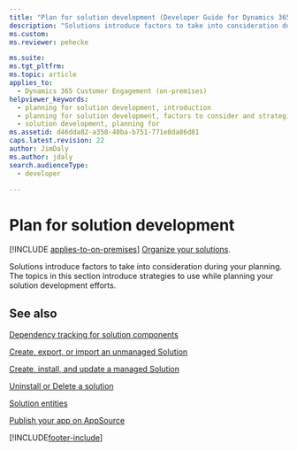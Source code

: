```yaml
---
title: "Plan for solution development (Developer Guide for Dynamics 365 Customer Engagement)| MicrosoftDocs"
description: "Solutions introduce factors to take into consideration during your planning. The following topics introduce strategies to use while planning your solution development efforts."
ms.custom: 
ms.reviewer: pehecke

ms.suite: 
ms.tgt_pltfrm: 
ms.topic: article
applies_to: 
  - Dynamics 365 Customer Engagement (on-premises)
helpviewer_keywords: 
  - planning for solution development, introduction
  - planning for solution development, factors to consider and strategies for
  - solution development, planning for
ms.assetid: d46dda82-a358-40ba-b751-771e8da86d81
caps.latest.revision: 22
author: JimDaly
ms.author: jdaly
search.audienceType: 
  - developer

---
```

# Plan for solution development

[!INCLUDE [applies-to-on-premises](../includes/applies-to-on-premises.md)] [Organize your solutions](/powerapps/developer/common-data-service/organize-solutions).

Solutions introduce factors to take into consideration during your planning. The topics in this section introduce strategies to use while planning your solution development efforts.  
  
## See also

 [Dependency tracking for solution components](dependency-tracking-solution-components.md)  
  
 [Create, export, or import an unmanaged Solution](create-export-import-unmanaged-solution.md)  
  
 [Create, install, and update a managed Solution](create-install-update-managed-solution.md)  
  
 [Uninstall or Delete a solution](uninstall-delete-solution.md)  
  
 [Solution entities](solution-entities.md)  
  
 [Publish your app on AppSource](publish-app-appsource.md)


[!INCLUDE[footer-include](../../../includes/footer-banner.md)]
